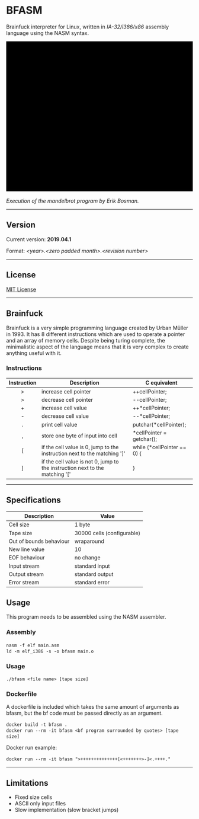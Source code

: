 # BFASM
Brainfuck interpreter for Linux, written in _IA-32/i386/x86_ assembly language using the NASM syntax.

![Mandelbrot](resources/mandelbrot.gif)

*Execution of the mandelbrot program by Erik Bosman.*

---

## Version
Current version: **2019.04.1**

Format: *\<year\>.\<zero padded month\>.\<revision number\>*

---

## License

[MIT License](https://github.com/Krazune/BFASM/blob/master/LICENSE.md)

---

## Brainfuck
Brainfuck is a very simple programming language created by Urban Müller in 1993. It has 8 different instructions which are used to operate a pointer and an array of memory cells. Despite being turing complete, the minimalistic aspect of the language means that it is very complex to create anything useful with it.

### Instructions

Instruction | Description | C equivalent
:---:|---|---
\> | increase cell pointer | ++cellPointer;
\> | decrease cell pointer | --cellPointer;
\+ | increase cell value | ++\*cellPointer;
\- | decrease cell value | --\*cellPointer;
. | print cell value | putchar(\*cellPointer);
, | store one byte of input into cell | \*cellPointer = getchar();
\[ | if the cell value is 0, jump to the instruction next to the matching '\]' | while (\*cellPointer == 0) {
\] | if the cell value is not 0, jump to the instruction next to the matching '\[' | }

---

## Specifications

Description | Value
---|---
Cell size | 1 byte
Tape size | 30000 cells (configurable)
Out of bounds behaviour | wraparound
New line value | 10
EOF behaviour | no change
Input stream | standard input
Output stream | standard output
Error stream | standard error

## Usage

This program needs to be assembled using the NASM assembler.

### Assembly
```
nasm -f elf main.asm
ld -m elf_i386 -s -o bfasm main.o
```

### Usage
```
./bfasm <file name> [tape size]
```

### Dockerfile
A dockerfile is included which takes the same amount of arguments as bfasm, but the bf code must be passed directly as an argument.
```
docker build -t bfasm .
docker run --rm -it bfasm <bf program surrounded by quotes> [tape size]
```

Docker run example:
```
docker run --rm -it bfasm ">++++++++++++++[<+++++++>-]<.++++."
```

---

## Limitations

+ Fixed size cells
+ ASCII only input files
+ Slow implementation (slow bracket jumps)